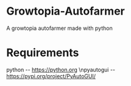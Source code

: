 # Growtopia-Autofarmer
A growtopia autofarmer made with python

# Requirements
python -- https://python.org \npyautogui -- https://pypi.org/project/PyAutoGUI/
